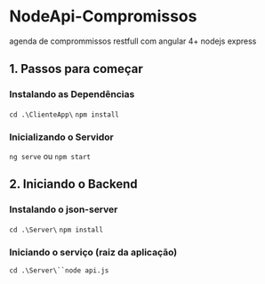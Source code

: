 # NodeApi-Compromissos
agenda de comprommissos restfull com angular 4+ nodejs express

## 1. Passos para começar

### Instalando as Dependências

`cd .\ClienteApp\` `npm install`

### Inicializando o Servidor

`ng serve` ou `npm start`

## 2. Iniciando o Backend

### Instalando o json-server

`cd .\Server\` `npm install`

### Iniciando o serviço (raiz da aplicação)
`cd .\Server\``node api.js`